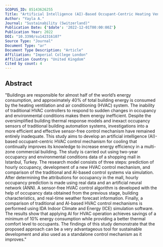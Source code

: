 ```yaml
---
SCOPUS_ID: 85143626255
Title: "Artificial Intelligence (AI)-Based Occupant-Centric Heating Ventilation and Air Conditioning (HVAC) Control System for Multi-Zone Commercial Buildings"
Author: "Yayla A."
Journal: "Sustainability (Switzerland)"
Publication Date: {'$date': '2022-12-01T00:00:00Z'}
Publication Year: 2022
DOI: "10.3390/su142316107"
Source Type: "Journal"
Document Type: "ar"
Document Type Description: "Article"
Affiliation: "Imperial College London"
Affiliation Country: "United Kingdom"
Cited by count: 4
---
```


## Abstract
"Buildings are responsible for almost half of the world’s energy consumption, and approximately 40% of total building energy is consumed by the heating ventilation and air conditioning (HVAC) system. The inability of traditional HVAC controllers to respond to sudden changes in occupancy and environmental conditions makes them energy inefficient. Despite the oversimplified building thermal response models and inexact occupancy sensors of traditional building automation systems, investigations into a more efficient and effective sensor-free control mechanism have remained entirely inadequate. This study aims to develop an artificial intelligence (AI)-based occupant-centric HVAC control mechanism for cooling that continually improves its knowledge to increase energy efficiency in a multi-zone commercial building. The study is carried out using two-year occupancy and environmental conditions data of a shopping mall in Istanbul, Turkey. The research model consists of three steps: prediction of hourly occupancy, development of a new HVAC control mechanism, and comparison of the traditional and AI-based control systems via simulation. After determining the attributions for occupancy in the mall, hourly occupancy prediction is made using real data and an artificial neural network (ANN). A sensor-free HVAC control algorithm is developed with the help of occupancy data obtained from the previous stage, building characteristics, and real-time weather forecast information. Finally, a comparison of traditional and AI-based HVAC control mechanisms is performed using IDA Indoor Climate and Energy (ICE) simulation software. The results show that applying AI for HVAC operation achieves savings of a minimum of 10% energy consumption while providing a better thermal comfort level to occupants. The findings of this study demonstrate that the proposed approach can be a very advantageous tool for sustainable development and also used as a standalone control mechanism as it improves."
